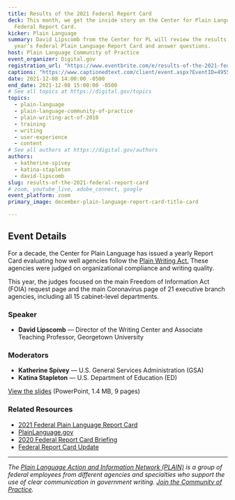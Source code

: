 ```yaml
---
title: Results of the 2021 Federal Report Card
deck: This month, we get the inside story on the Center for Plain Language’s
  Federal Report Card.
kicker: Plain Language
summary: David Lipscomb from the Center for PL will review the results of this
  year’s Federal Plain Language Report Card and answer questions.
host: Plain Language Community of Practice
event_organizer: Digital.gov
registration_url: "https://www.eventbrite.com/e/results-of-the-2021-federal-report-card-tickets-211733910827"
captions: "https://www.captionedtext.com/client/event.aspx?EventID=4955132&CustomerID=321"
date: 2021-12-08 14:00:00 -0500
end_date: 2021-12-08 15:00:00 -0500
# See all topics at https://digital.gov/topics
topics:
  - plain-language
  - plain-language-community-of-practice
  - plain-writing-act-of-2010
  - training
  - writing
  - user-experience
  - content
# See all authors at https://digital.gov/authors
authors:
  - katherine-spivey
  - katina-stapleton
  - david-lipscomb
slug: results-of-the-2021-federal-report-card
# zoom, youtube_live, adobe_connect, google
event_platform: zoom
primary_image: december-plain-language-report-card-title-card

---
```


## Event Details

For a decade, the Center for Plain Language has issued a yearly Report Card evaluating how well agencies follow the [Plain Writing Act.](https://www.plainlanguage.gov/law/) These agencies were judged on organizational compliance and writing quality.

This year, the judges focused on the main Freedom of Information Act (FOIA) request page and the main Coronavirus page of 21 executive branch agencies, including all 15 cabinet-level departments.

### Speaker

* **David Lipscomb** — Director of the Writing Center and Associate Teaching Professor, Georgetown University

### Moderators

* **Katherine Spivey** — U.S. General Services Administration (GSA)
* **Katina Stapleton** — U.S. Department of Education (ED)

[View the slides](https://digital.gov/files/results-of-the-fplrc.pptx) (PowerPoint, 1.4 MB, 9 pages)

### Related Resources

* [2021 Federal Plain Language Report Card](https://centerforplainlanguage.org/2021-federal-plain-language-report-card/) 
* [PlainLanguage.gov](https://www.plainlanguage.gov/) 
* [2020 Federal Report Card Briefing](https://digital.gov/event/2021/01/13/2020-federal-report-card-briefing/)
* [Federal Report Card Update](https://digital.gov/event/2020/07/15/federal-report-card-update/)

- - -

*The [Plain Language Action and Information Network (PLAIN)](https://www.plainlanguage.gov/) is a group of federal employees from different agencies and specialties who support the use of clear communication in government writing. [Join the Community of Practice](https://digital.gov/communities/plain-language/).*
